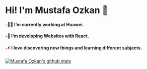 # Hi! I'm Mustafa Ozkan 👋
#### -👨‍💻 I’m currently working at Huawei.
#### -🔭 I’m developing Websites with React.
#### -⚡ I love discovering new things and learning different subjects.

[![Mustafa Ozkan's github stats](https://github-readme-stats.vercel.app/api?username=mustafaoezkan&count_private=true&show_icons=true&theme=cobalt&hide_rank=false)](https://github.com/mustafaoezkan/github-readme-stats)
